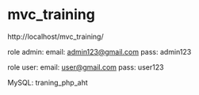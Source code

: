 # mvc_training
http://localhost/mvc_training/

role admin:
email: admin123@gmail.com
pass:  admin123

role user:
email: user@gmail.com
pass:  user123


MySQL: traning_php_aht
